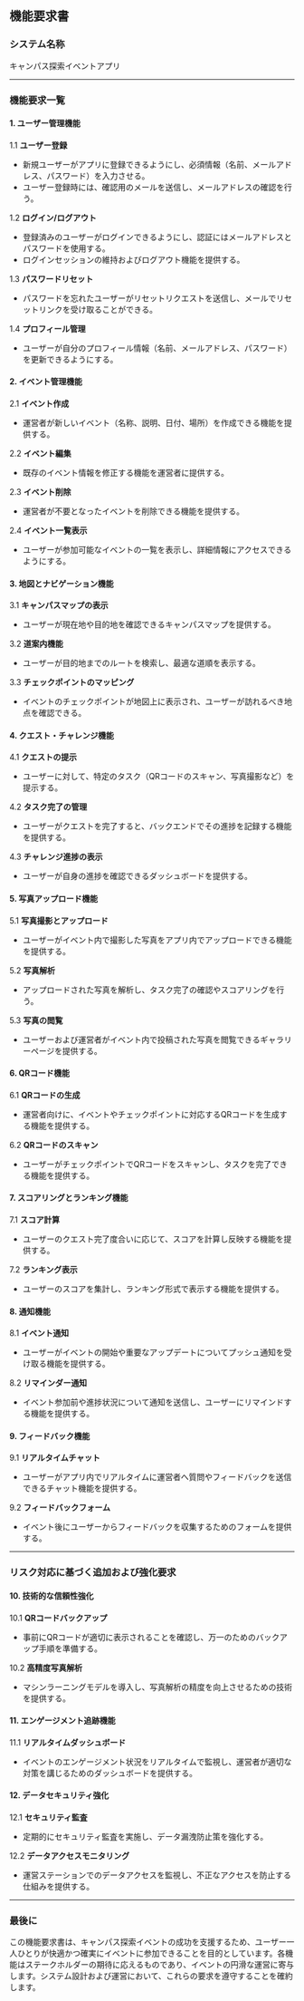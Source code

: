 ## 機能要求書

### システム名称
キャンパス探索イベントアプリ

---

### 機能要求一覧

#### 1. ユーザー管理機能

1.1 **ユーザー登録**
- 新規ユーザーがアプリに登録できるようにし、必須情報（名前、メールアドレス、パスワード）を入力させる。
- ユーザー登録時には、確認用のメールを送信し、メールアドレスの確認を行う。

1.2 **ログイン/ログアウト**
- 登録済みのユーザーがログインできるようにし、認証にはメールアドレスとパスワードを使用する。
- ログインセッションの維持およびログアウト機能を提供する。

1.3 **パスワードリセット**
- パスワードを忘れたユーザーがリセットリクエストを送信し、メールでリセットリンクを受け取ることができる。

1.4 **プロフィール管理**
- ユーザーが自分のプロフィール情報（名前、メールアドレス、パスワード）を更新できるようにする。

#### 2. イベント管理機能

2.1 **イベント作成**
- 運営者が新しいイベント（名称、説明、日付、場所）を作成できる機能を提供する。

2.2 **イベント編集**
- 既存のイベント情報を修正する機能を運営者に提供する。

2.3 **イベント削除**
- 運営者が不要となったイベントを削除できる機能を提供する。

2.4 **イベント一覧表示**
- ユーザーが参加可能なイベントの一覧を表示し、詳細情報にアクセスできるようにする。

#### 3. 地図とナビゲーション機能

3.1 **キャンパスマップの表示**
- ユーザーが現在地や目的地を確認できるキャンパスマップを提供する。

3.2 **道案内機能**
- ユーザーが目的地までのルートを検索し、最適な道順を表示する。

3.3 **チェックポイントのマッピング**
- イベントのチェックポイントが地図上に表示され、ユーザーが訪れるべき地点を確認できる。

#### 4. クエスト・チャレンジ機能

4.1 **クエストの提示**
- ユーザーに対して、特定のタスク（QRコードのスキャン、写真撮影など）を提示する。

4.2 **タスク完了の管理**
- ユーザーがクエストを完了すると、バックエンドでその進捗を記録する機能を提供する。

4.3 **チャレンジ進捗の表示**
- ユーザーが自身の進捗を確認できるダッシュボードを提供する。

#### 5. 写真アップロード機能

5.1 **写真撮影とアップロード**
- ユーザーがイベント内で撮影した写真をアプリ内でアップロードできる機能を提供する。

5.2 **写真解析**
- アップロードされた写真を解析し、タスク完了の確認やスコアリングを行う。

5.3 **写真の閲覧**
- ユーザーおよび運営者がイベント内で投稿された写真を閲覧できるギャラリーページを提供する。

#### 6. QRコード機能

6.1 **QRコードの生成**
- 運営者向けに、イベントやチェックポイントに対応するQRコードを生成する機能を提供する。

6.2 **QRコードのスキャン**
- ユーザーがチェックポイントでQRコードをスキャンし、タスクを完了できる機能を提供する。

#### 7. スコアリングとランキング機能

7.1 **スコア計算**
- ユーザーのクエスト完了度合いに応じて、スコアを計算し反映する機能を提供する。

7.2 **ランキング表示**
- ユーザーのスコアを集計し、ランキング形式で表示する機能を提供する。

#### 8. 通知機能

8.1 **イベント通知**
- ユーザーがイベントの開始や重要なアップデートについてプッシュ通知を受け取る機能を提供する。

8.2 **リマインダー通知**
- イベント参加前や進捗状況について通知を送信し、ユーザーにリマインドする機能を提供する。

#### 9. フィードバック機能

9.1 **リアルタイムチャット**
- ユーザーがアプリ内でリアルタイムに運営者へ質問やフィードバックを送信できるチャット機能を提供する。

9.2 **フィードバックフォーム**
- イベント後にユーザーからフィードバックを収集するためのフォームを提供する。

---

### リスク対応に基づく追加および強化要求

#### 10. 技術的な信頼性強化

10.1 **QRコードバックアップ**
- 事前にQRコードが適切に表示されることを確認し、万一のためのバックアップ手順を準備する。

10.2 **高精度写真解析**
- マシンラーニングモデルを導入し、写真解析の精度を向上させるための技術を提供する。

#### 11. エンゲージメント追跡機能

11.1 **リアルタイムダッシュボード**
- イベントのエンゲージメント状況をリアルタイムで監視し、運営者が適切な対策を講じるためのダッシュボードを提供する。

#### 12. データセキュリティ強化

12.1 **セキュリティ監査**
- 定期的にセキュリティ監査を実施し、データ漏洩防止策を強化する。

12.2 **データアクセスモニタリング**
- 運営ステーションでのデータアクセスを監視し、不正なアクセスを防止する仕組みを提供する。

---

### 最後に

この機能要求書は、キャンパス探索イベントの成功を支援するため、ユーザー一人ひとりが快適かつ確実にイベントに参加できることを目的としています。各機能はステークホルダーの期待に応えるものであり、イベントの円滑な運営に寄与します。システム設計および運営において、これらの要求を遵守することを確約します。